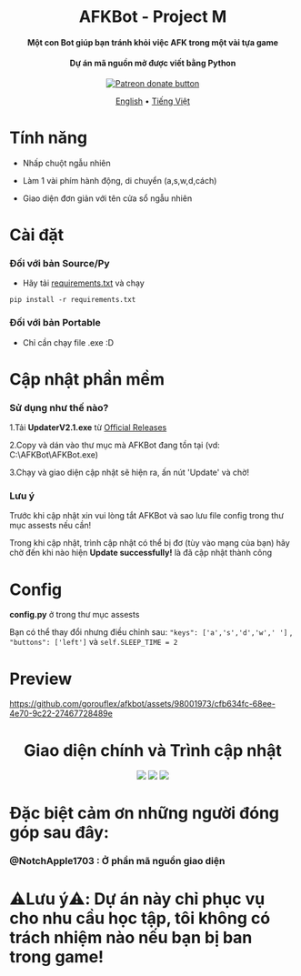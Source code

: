 <h1 align="center">
  AFKBot - Project M
  <br>

 </h1>

<h4 align="center">Một con Bot giúp bạn tránh khỏi việc AFK trong một vài tựa game</h4>

<h4 align="center">Dự án mã nguồn mở được viết bằng Python</h4>

<p align="center">
<a href="https://patreon.com/GorouFlex"><img src="https://img.shields.io/endpoint.svg?url=https://moshef9.wixsite.com/patreon-badge/_functions/badge/?username=GorouFlex" alt="Patreon donate button" /> </a>

<div>
<p align="center">
  <a href="https://github.com/gorouflex/afkbot/blob/main/README.md">English</a>
  •
  <a href="https://github.com/gorouflex/afkbot/blob/main/README-vn.md">Tiếng Việt</a>
</p>
</div>

# Tính năng

- Nhấp chuột ngẫu nhiên

- Làm 1 vài phím hành động, di chuyển (a,s,w,d,cách)

- Giao diện đơn giản với tên cửa sổ ngẫu nhiên

# Cài đặt
### Đối với bản Source/Py
- Hãy tải [requirements.txt](https://github.com/gorouflex/afkbot/files/11384655/requirements.txt) và chạy 
```
pip install -r requirements.txt 
```

### Đối với bản Portable
- Chỉ cần chạy file .exe :D

# Cập nhật phần mềm
### Sử dụng như thế nào?
1.Tải **UpdaterV2.1.exe** từ [Official Releases](https://github.com/gorouflex/afkbot/releases)

2.Copy và dán vào thư mục mà AFKBot đang tồn tại (vd: C:\AFKBot\AFKBot.exe)

3.Chạy và giao diện cập nhật sẽ hiện ra, ấn nút 'Update' và chờ!

### Lưu ý
Trước khi cập nhật xin vui lòng tắt AFKBot và sao lưu file config trong thư mục assests nếu cần!

Trong khi cập nhật, trình cập nhật có thể bị đơ (tùy vào mạng của bạn) hãy chờ đến khi nào hiện **Update successfully!** là đã cập nhật thành công

# Config
**config.py** ở trong thư mục assests

Bạn có thể thay đổi nhưng điều chỉnh sau: ```"keys": ['a','s','d','w',' ']``` , ```"buttons": ['left']``` và ```self.SLEEP_TIME = 2```
# Preview

https://github.com/gorouflex/afkbot/assets/98001973/cfb634fc-68ee-4e70-9c22-27467728489e
        
<p align="center">
<h1 align="center">Giao diện chính và Trình cập nhật</h1>
</p>

<p align="center">          
  <img src="https://github.com/gorouflex/afkbot/assets/98001973/767745d9-df5c-4bb0-926a-8aac8f40b918">
  <img src="https://github.com/gorouflex/afkbot/assets/98001973/c7831c29-41ce-4702-ba2c-4cc25d9830d6">
  <img src="https://github.com/gorouflex/afkbot/assets/98001973/6078d0f7-f74b-4afb-8203-358595411fd7">
</p>

<p align="center">
<h1 align="center"> </h1>
</p>
           

# Đặc biệt cảm ơn những người đóng góp sau đây:

### @NotchApple1703 : Ở phần mã nguồn giao diện

# ⚠️Lưu ý⚠️: Dự án này chỉ phục vụ cho nhu cầu học tập, tôi không có trách nhiệm nào nếu bạn bị ban trong game!
